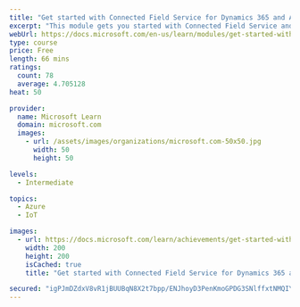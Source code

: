 ```yaml
---
title: "Get started with Connected Field Service for Dynamics 365 and Azure IoT"
excerpt: "This module gets you started with Connected Field Service and Azure IoT"
webUrl: https://docs.microsoft.com/en-us/learn/modules/get-started-with-connected-field-service/
type: course
price: Free
length: 66 mins
ratings:
  count: 78
  average: 4.705128
heat: 50

provider:
  name: Microsoft Learn
  domain: microsoft.com
  images:
    - url: /assets/images/organizations/microsoft.com-50x50.jpg
      width: 50
      height: 50

levels:
  - Intermediate

topics:
  - Azure
  - IoT

images:
  - url: https://docs.microsoft.com/learn/achievements/get-started-with-connected-field-service-social.png
    width: 200
    height: 200
    isCached: true
    title: "Get started with Connected Field Service for Dynamics 365 and Azure IoT"

secured: "igPJmDZdxV8vR1jBUUBqN8X2t7bpp/ENJhoyD3PenKmoGPDG3SNlffxtNMQIYgcLcxSrRm886Uf9sRwOEZp3lac4LBMWW/LzEEj6+isb9vlKY0GAU7UE9ThuJ2VsxY8f+aw9JC4wYAIBrMw2J6mqzTWOt5Z/bQ1F6k33LjbvyLQed5iwr0jBQMoRBYEFAiV/RguzZ+xOa73YrjQD5UUsH2rZQLRXj8ltuuWYlST/QGE03vnvmyUUtj2kzu8N8LAYR8lOyY8YbJZaHd7KJ+XG/2EPFOXf4fx9VP+bpLW/RgzX8z5cqoc9FiRl7xYjmjk6qfibc3xza1OaC0jP29SQy22Q0XQw64q4/ge/wI3wtexHQHGm44JJTwIzSZJOH/BWFyPiE+zAcfyp2NRG6TuI7w==;a5A2RQtfXyDO6+BcmqGuRw=="
---
```


